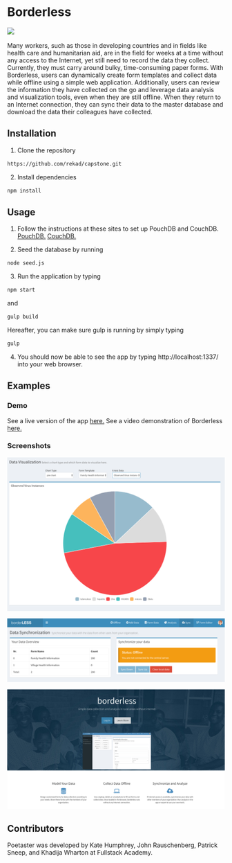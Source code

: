 # Borderless
[<img src="https://img.shields.io/badge/Made%20at-Fullstack%20Academy-ed1c24.svg?style=flat-square">](http://fullstackacademy.com/)

Many workers, such as those in developing countries and in fields like health care and humanitarian aid, are in the field for weeks at a time without any access to the Internet, yet still need to record the data they collect. Currently, they must carry around bulky, time-consuming paper forms. With Borderless, users can dynamically create form templates and collect data while offline using a simple web application. Additionally, users can review the information they have collected on the go and leverage data analysis and visualization tools, even when they are still offline. When they return to an Internet connection, they can sync their data to the master database and download the data their colleagues have collected.

## Installation

1. Clone the repository

  ```bash
https://github.com/rekad/capstone.git
```

2. Install dependencies

  ```bash
npm install
```

## Usage

1. Follow the instructions at these sites to set up PouchDB and CouchDB.
[PouchDB.](https://pouchdb.com/guides/setup-pouchdb.html)
[CouchDB.](https://pouchdb.com/guides/setup-couchdb.html)

2. Seed the database by running
  ```bash
node seed.js
```

3. Run the application by typing
  ```bash
npm start
```
and
  ```bash
gulp build
```
Hereafter, you can make sure gulp is running by simply typing
  ```bash
gulp
```

4. You should now be able to see the app by typing http://localhost:1337/ into your web browser.

## Examples

### Demo

See a live version of the app [here.](http://goborderless.org/)
See a video demonstration of Borderless [here.](http://www.fullstackacademy.com/final-projects/borderless)

### Screenshots

![Screenshot 1](/screenshot1.png/)

![Screenshot 2](/screenshot2.png/)

![Screenshot 3](/screenshot3.png/)

## Contributors

Poetaster was developed by Kate Humphrey, John Rauschenberg, Patrick Sneep, and Khadija Wharton at Fullstack Academy.

